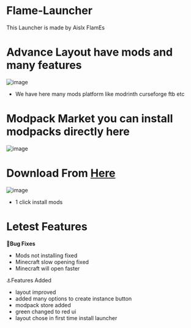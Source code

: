 # Flame-Launcher
This Launcher is made by Aislx FlamEs

# **Advance Layout have mods and many features**
![image](https://github.com/aislxflames/flame-launcher/assets/120901302/9982698c-4169-4154-a615-b3cf4306401f)
- We have here many mods platform like modrinth curseforge ftb etc


# Modpack Market you can install modpacks directly here
![image](https://github.com/aislxflames/flame-launcher/assets/120901302/8e7ee429-99ef-4c24-9da6-779d9a095436)

# **Download From [Here](https://github.com/aislxflames/flame-launcher/releases)**
![image](https://github.com/aislxflames/flame-launcher/assets/120901302/b7885e86-6881-4201-a98f-b307f8b9d99f)
- 1 click install mods


# Letest Features
**🐛Bug Fixes**

- Mods not installing fixed
- Minecraft slow opening fixed
- Minecraft will open faster

⚓Features Added

- layout improved
- added many options to create instance button
- modpack store added
- green changed to red ui
- layout chose in first time install launcher
